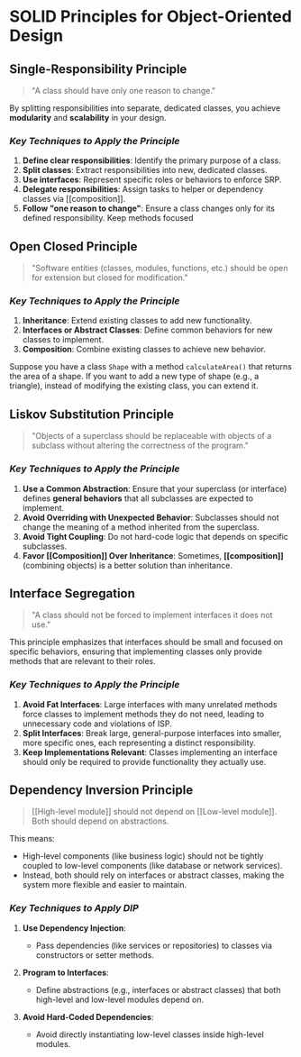 # SOLID Principles for Object-Oriented Design

## **Single-Responsibility Principle**

> "A class should have only one reason to change."

By splitting responsibilities into separate, dedicated classes, you achieve **modularity** and **scalability** in your design.
### *Key Techniques to Apply the Principle*

1. **Define clear responsibilities**: Identify the primary purpose of a class.
2. **Split classes**: Extract responsibilities into new, dedicated classes.
3. **Use interfaces**:	Represent specific roles or behaviors to enforce SRP.
4. **Delegate responsibilities**: Assign tasks to helper or dependency classes via [[composition]].
5. **Follow "one reason to change"**: Ensure a class changes only for its defined responsibility.
Keep methods focused
## **Open Closed Principle**

> "Software entities (classes, modules, functions, etc.) should be open for extension but closed for modification."

### *Key Techniques to Apply the Principle*

1. **Inheritance**: Extend existing classes to add new functionality.
2. **Interfaces or Abstract Classes**: Define common behaviors for new classes to implement.
3. **Composition**: Combine existing classes to achieve new behavior.

Suppose you have a class `Shape` with a method `calculateArea()` that returns the area of a shape. If you want to add a new type of shape (e.g., a triangle), instead of modifying the existing class, you can extend it.
## **Liskov Substitution Principle**

> "Objects of a superclass should be replaceable with objects of a subclass without altering the correctness of the program."

### *Key Techniques to Apply the Principle*

1. **Use a Common Abstraction**: Ensure that your superclass (or interface) defines **general behaviors** that all subclasses are expected to implement.
2. **Avoid Overriding with Unexpected Behavior**: Subclasses should not change the meaning of a method inherited from the superclass.
3. **Avoid Tight Coupling**: Do not hard-code logic that depends on specific subclasses.
4. **Favor [[Composition]] Over Inheritance**: Sometimes, **[[composition]]** (combining objects) is a better solution than inheritance.
## **Interface Segregation**

> "A class should not be forced to implement interfaces it does not use."

This principle emphasizes that interfaces should be small and focused on specific behaviors, ensuring that implementing classes only provide methods that are relevant to their roles.
### *Key Techniques to Apply the Principle*

1. **Avoid Fat Interfaces**: Large interfaces with many unrelated methods force classes to implement methods they do not need, leading to unnecessary code and violations of ISP.
2. **Split Interfaces**: Break large, general-purpose interfaces into smaller, more specific ones, each representing a distinct responsibility.
3. **Keep Implementations Relevant**: Classes implementing an interface should only be required to provide functionality they actually use.
## **Dependency Inversion Principle**

> [[High-level module]] should not depend on [[Low-level module]]. Both should depend on abstractions.

This means:

- High-level components (like business logic) should not be tightly coupled to low-level components (like database or network services).
- Instead, both should rely on interfaces or abstract classes, making the system more flexible and easier to maintain.

### *Key Techniques to Apply DIP*

1. **Use Dependency Injection**:
    
    - Pass dependencies (like services or repositories) to classes via constructors or setter methods.
2. **Program to Interfaces**:
    
    - Define abstractions (e.g., interfaces or abstract classes) that both high-level and low-level modules depend on.
3. **Avoid Hard-Coded Dependencies**:
    
    - Avoid directly instantiating low-level classes inside high-level modules. 